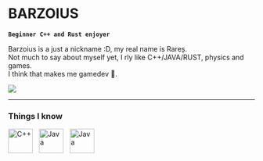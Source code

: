 # BARZOIUS

**`Beginner C++ and Rust enjoyer`**

Barzoius is a just a nickname :D, my real name is Rareș.  
Not much to say about myself yet, I rly like C++/JAVA/RUST, physics and games.  
I think that makes me gamedev :thinking:. 

   <p align="left">
      <a href="https://www.linkedin.com/in/moisel-rares-936258268/">
       <img src="https://img.shields.io/badge/linkedin-%230077B5.svg?&style=for-the-badge&logo=linkedin&logoColor=white" /> </a>
   
---
   ###  Things I know
   
   <img align="left" alt="C++" width="50px" style="padding-right:10px;" src="https://cdn.jsdelivr.net/gh/devicons/devicon/icons/cplusplus/cplusplus-line.svg"/>
   <img align="left" alt="Java" width="50px" style="padding-right:10px;" src= "https://upload.wikimedia.org/wikipedia/commons/d/d5/Rust_programming_language_black_logo.svg"/>
   <img align="left" alt="Java" width="50px" style="padding-right:10px;" src="https://cdn.jsdelivr.net/gh/devicons/devicon/icons/java/java-original.svg"/>
  
   
